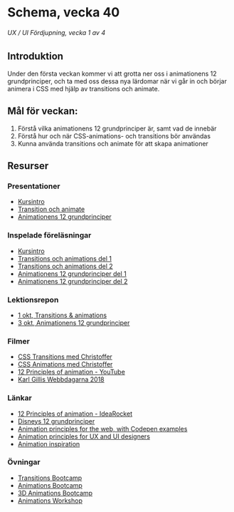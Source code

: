 # Schema, vecka 40
###### UX / UI Fördjupning, vecka 1 av 4

## Introduktion

Under den första veckan kommer vi att grotta ner oss i animationens 12 grundprinciper, och ta med oss dessa nya lärdomar när vi går in och börjar animera i CSS med hjälp av transitions och animate.

## Mål för veckan:
1. Förstå vilka animationens 12 grundprinciper är, samt vad de innebär
2. Förstå hur och när CSS-animations- och transitions bör användas
3. Kunna använda transitions och animate för att skapa animationer

## Resurser

### Presentationer
* [Kursintro](https://docs.google.com/presentation/d/1FiAEiRHZzzNyVeAoL25FTNuteYYAQ67J/edit?usp=sharing&ouid=117251319654116712560&rtpof=true&sd=true)
* [Transition och animate](https://docs.google.com/presentation/d/1meKcfOQYq4wYcb69D87lPpo9o7LsdjtR/edit?usp=sharing&ouid=117251319654116712560&rtpof=true&sd=true)
* [Animationens 12 grundprinciper](https://docs.google.com/presentation/d/1mZQp0wPNos-4ps23tX4kFZZwnL8YhfJ8/edit?usp=sharing&ouid=117251319654116712560&rtpof=true&sd=true)

### Inspelade föreläsningar
* [Kursintro](https://funet.sharepoint.com/sites/FrontendutvecklareYH-Fe23Karlstad/_layouts/15/stream.aspx?id=%2Fsites%2FFrontendutvecklareYH%2DFe23Karlstad%2FDelade%20dokument%2FInspelningar%2FF%C3%B6rel%C3%A4sning%2D20241001%5F091159%2DM%C3%B6tesinspelning%2Emp4&referrer=StreamWebApp%2EWeb&referrerScenario=AddressBarCopied%2Eview%2Eecc7a542%2Ddb18%2D4542%2Da0ca%2Df867eb1ad6ff)
* [Transitions och animations del 1](https://funet.sharepoint.com/sites/FrontendutvecklareYH-Fe23Karlstad/_layouts/15/stream.aspx?id=%2Fsites%2FFrontendutvecklareYH%2DFe23Karlstad%2FDelade%20dokument%2FInspelningar%2FF%C3%B6rel%C3%A4sning%2D20241001%5F092810%2DM%C3%B6tesinspelning%2Emp4&referrer=StreamWebApp%2EWeb&referrerScenario=AddressBarCopied%2Eview%2Eb7c88153%2D8e73%2D4fb0%2Dbe6a%2D1ca6325ed954)
* [Transitions och animations del 2](https://funet.sharepoint.com/sites/FrontendutvecklareYH-Fe23Karlstad/_layouts/15/stream.aspx?id=%2Fsites%2FFrontendutvecklareYH%2DFe23Karlstad%2FDelade%20dokument%2FInspelningar%2FF%C3%B6rel%C3%A4sning%2D20241001%5F100533%2DM%C3%B6tesinspelning%2Emp4&referrer=StreamWebApp%2EWeb&referrerScenario=AddressBarCopied%2Eview%2E2d5e1aa5%2D2323%2D48cb%2D9c6c%2Deed8be14a9ab)
* [Animationens 12 grundprinciper del 1](https://funet.sharepoint.com/:v:/s/FrontendutvecklareYH-Fe23Karlstad/EdZjR_A-kpJIjaU5pu44LgcBTAR1z_sbHMRK5b8ALjfTkw?e=KjnNXm)
* [Animationens 12 grundprinciper del 2](https://funet.sharepoint.com/:v:/s/FrontendutvecklareYH-Fe23Karlstad/Ef0Q-qGJpRtCrC_Slo6rUwUBU-xRwsHCcBnKypRNLVbiZQ?e=dxdCrM)

### Lektionsrepon
* [1 okt, Transitions & animations](https://github.com/fu-ux-ui-adv-fe23/week-40-lecture-transitions-animations)
* [3 okt, Animationens 12 grundprinciper](https://github.com/fu-ux-ui-adv-fe23/week-40-lecture-animation-principles)


### Filmer
* [CSS Transitions med Christoffer](https://vimeo.com/775592251/ece19cd72e)
* [CSS Animations med Christoffer](https://vimeo.com/775592161/590a4f0b20)
* [12 Principles of animation - YouTube](https://www.youtube.com/playlist?list=PL-bOh8btec4CXd2ya1NmSKpi92U_l6ZJd)
* [Karl Gillis Webbdagarna 2018](https://www.youtube.com/watch?v=5smmkVq3osE&t=502s)


### Länkar
* [12 Principles of animation - IdeaRocket](https://idearocketanimation.com/13721-12-principles-of-animation-gifs/)
* [Disneys 12 grundprinciper](https://lararjessica.wixsite.com/animationsladan/disneys-12-grundprinciper)
* [Animation principles for the web, with Codepen examples](https://cssanimation.rocks/principles/)
* [Animation principles for UX and UI designers](https://codium.one/index.php/en/blog/31-animation-principles-for-ux-and-ui-designers?showall=1)
* [Animation inspiration](https://lottiefiles.com/blog/design-inspiration/ux-ui-animations-website-design-examples)

### Övningar
* [Transitions Bootcamp](https://github.com/fu-ux-ui-adv-fe23/week-40-exercise-transitions-bootcamp)
* [Animations Bootcamp](https://github.com/fu-ux-ui-adv-fe23/week-40-exercise-animations-bootcamp)
* [3D Animations Bootcamp](https://github.com/fu-ux-ui-adv-fe23/week-40-exercise-3d-animations-bootcamp)
* [Animations Workshop](https://github.com/fu-ux-ui-adv-fe23/week-40-workshop-animations/tree/main)





